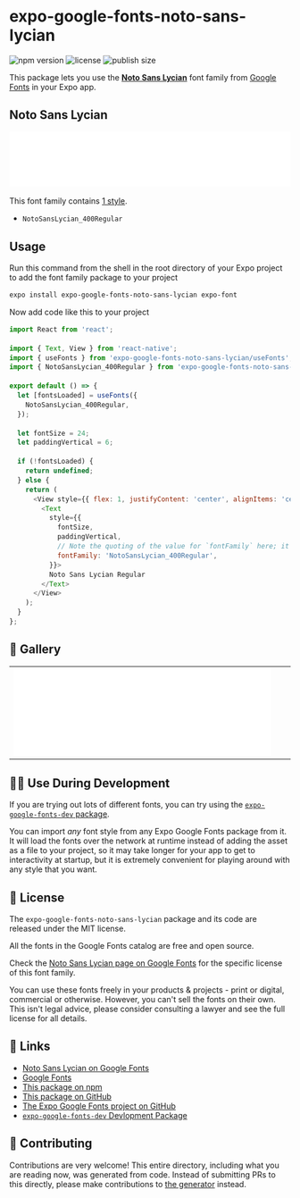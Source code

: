 # expo-google-fonts-noto-sans-lycian

![npm version](https://flat.badgen.net/npm/v/expo-google-fonts-noto-sans-lycian)
![license](https://flat.badgen.net/github/license/expo/google-fonts)
![publish size](https://flat.badgen.net/packagephobia/install/expo-google-fonts-noto-sans-lycian)

This package lets you use the [**Noto Sans Lycian**](https://fonts.google.com/specimen/Noto+Sans+Lycian) font family from [Google Fonts](https://fonts.google.com/) in your Expo app.

## Noto Sans Lycian

![Noto Sans Lycian](./font-family.png)

This font family contains [1 style](#-gallery).

- `NotoSansLycian_400Regular`

## Usage

Run this command from the shell in the root directory of your Expo project to add the font family package to your project
```sh
expo install expo-google-fonts-noto-sans-lycian expo-font
```

Now add code like this to your project
```js
import React from 'react';

import { Text, View } from 'react-native';
import { useFonts } from 'expo-google-fonts-noto-sans-lycian/useFonts';
import { NotoSansLycian_400Regular } from 'expo-google-fonts-noto-sans-lycian/400Regular';

export default () => {
  let [fontsLoaded] = useFonts({
    NotoSansLycian_400Regular,
  });

  let fontSize = 24;
  let paddingVertical = 6;

  if (!fontsLoaded) {
    return undefined;
  } else {
    return (
      <View style={{ flex: 1, justifyContent: 'center', alignItems: 'center' }}>
        <Text
          style={{
            fontSize,
            paddingVertical,
            // Note the quoting of the value for `fontFamily` here; it expects a string!
            fontFamily: 'NotoSansLycian_400Regular',
          }}>
          Noto Sans Lycian Regular
        </Text>
      </View>
    );
  }
};

```

## 🔡 Gallery


||||
|-|-|-|
|![NotoSansLycian_400Regular](.//400Regular/NotoSansLycian_400Regular.ttf.png)||||


## 👩‍💻 Use During Development

If you are trying out lots of different fonts, you can try using the [`expo-google-fonts-dev` package](https://github.com/freeboub/google-fonts/tree/master/font-packages/dev#readme).

You can import *any* font style from any Expo Google Fonts package from it. It will load the fonts
over the network at runtime instead of adding the asset as a file to your project, so it may take longer
for your app to get to interactivity at startup, but it is extremely convenient
for playing around with any style that you want.

## 📖 License

The `expo-google-fonts-noto-sans-lycian` package and its code are released under the MIT license.

All the fonts in the Google Fonts catalog are free and open source.

Check the [Noto Sans Lycian page on Google Fonts](https://fonts.google.com/specimen/Noto+Sans+Lycian) for the specific license of this font family.

You can use these fonts freely in your products & projects - print or digital, commercial or otherwise. However, you can't sell the fonts on their own. This isn't legal advice, please consider consulting a lawyer and see the full license for all details.

## 🔗 Links

- [Noto Sans Lycian on Google Fonts](https://fonts.google.com/specimen/Noto+Sans+Lycian)
- [Google Fonts](https://fonts.google.com/)
- [This package on npm](https://www.npmjs.com/package/expo-google-fonts-noto-sans-lycian)
- [This package on GitHub](https://github.com/freeboub/google-fonts/tree/master/font-packages/noto-sans-lycian)
- [The Expo Google Fonts project on GitHub](https://github.com/freeboub/google-fonts)
- [`expo-google-fonts-dev` Devlopment Package](https://github.com/freeboub/google-fonts/tree/master/font-packages/dev)

## 🤝 Contributing

Contributions are very welcome! This entire directory, including what you are reading now, was generated from code. Instead of submitting PRs to this directly, please make contributions to [the generator](https://github.com/freeboub/google-fonts/tree/master/packages/generator) instead.
